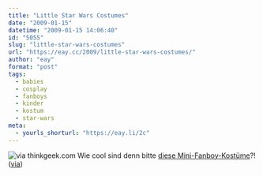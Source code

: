 ```yaml
---
title: "Little Star Wars Costumes"
date: "2009-01-15"
datetime: "2009-01-15 14:06:40"
id: "5055"
slug: "little-star-wars-costumes"
url: "https://eay.cc/2009/little-star-wars-costumes/"
author: "eay"
format: "post"
tags:
  - babies
  - cosplay
  - fanboys
  - kinder
  - kostum
  - star-wars
meta:
  - yourls_shorturl: "https://eay.li/2c"
---
```


![](/uploads/2009/littlestarwars.jpg "via thinkgeek.com") Wie cool sind denn bitte [diese Mini-Fanboy-Kostüme](http://www.thinkgeek.com/tshirts-apparel/kids/b38b/)?! ([via](http://www.wonderlandblog.com/wonderland/2009/01/halp.html))
